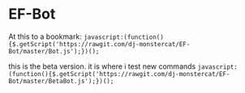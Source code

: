 # EF-Bot
At this to a bookmark:
`javascript:(function(){$.getScript('https://rawgit.com/dj-monstercat/EF-Bot/master/Bot.js');})();`

this is the beta version. it is where i test new commands `javascript:(function(){$.getScript('https://rawgit.com/dj-monstercat/EF-Bot/master/BetaBot.js');})();`
